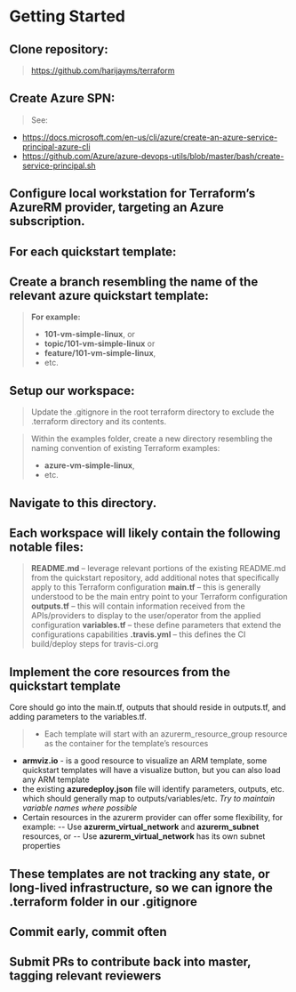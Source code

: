 Getting Started
===================


## Clone repository:
> https://github.com/harijayms/terraform

## Create Azure SPN:
> See:
- https://docs.microsoft.com/en-us/cli/azure/create-an-azure-service-principal-azure-cli
- https://github.com/Azure/azure-devops-utils/blob/master/bash/create-service-principal.sh

## Configure local workstation for Terraform’s AzureRM provider, targeting an Azure subscription.


For each quickstart template:
-------------

## Create a branch resembling the name of the relevant azure quickstart template:

> **For example:**
>- **101-vm-simple-linux**, or
>- **topic/101-vm-simple-linux** or
>- **feature/101-vm-simple-linux**,
>- etc.

## Setup our workspace:

> Update the .gitignore in the root terraform directory to exclude the .terraform directory and its contents.

> Within the examples folder, create a new directory resembling the naming convention of existing Terraform examples:
> - **azure-vm-simple-linux**,
> - etc.

## Navigate to this directory.

## Each workspace will likely contain the following notable files:

> **README.md** – leverage relevant portions of the existing README.md from the quickstart repository, add additional notes that specifically apply to this Terraform configuration
> **main.tf** – this is generally understood to be the main entry point to your Terraform configuration
> **outputs.tf** – this will contain information received from the APIs/providers to display to the user/operator from the applied configuration
> **variables.tf** – these define parameters that extend the configurations capabilities
> **.travis.yml** – this defines the CI build/deploy steps for travis-ci.org

## Implement the core resources from the quickstart template

Core should go into the main.tf, outputs that should reside in outputs.tf, and adding parameters to the variables.tf.

> - Each template will start with an azurerm_resource_group resource as the container for the template’s resources
- **armviz.io** - is a good resource to visualize an ARM template, some quickstart templates will have a visualize button, but you can also load any ARM template
- the existing **azuredeploy.json** file will identify parameters, outputs, etc. which should generally map to outputs/variables/etc.
*Try to maintain variable names where possible*
- Certain resources in the azurerm provider can offer some flexibility, for example:
-- Use **azurerm_virtual_network** and **azurerm_subnet** resources, or
-- Use **azurerm_virtual_network** has its own subnet properties

## These templates are not tracking any state, or long-lived infrastructure, so we can ignore the .terraform folder in our .gitignore
## Commit early, commit often
## Submit PRs to contribute back into master, tagging relevant reviewers
